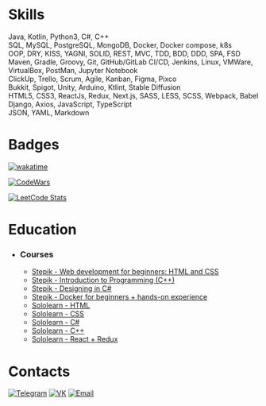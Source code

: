 # Skills
Java, Kotlin, Python3, C#, C++\
SQL, MySQL, PostgreSQL, MongoDB, Docker, Docker compose, k8s\
OOP, DRY, KISS, YAGNI, SOLID, REST, MVC, TDD, BDD, DDD, SPA, FSD\
Maven, Gradle, Groovy, Git, GitHub/GitLab CI/CD, Jenkins, Linux, VMWare, VirtualBox, PostMan, Jupyter Notebook\
ClickUp, Trello, Scrum, Agile, Kanban, Figma, Pixco\
Bukkit, Spigot, Unity, Arduino, Ktlint, Stable Diffusion\
HTML5, CSS3, ReactJs, Redux, Next.js, SASS, LESS, SCSS, Webpack, Babel\
Django, Axios, JavaScript, TypeScript\
JSON, YAML, Markdown

# Badges
[![wakatime](https://wakatime.com/badge/user/342c306f-2d85-43f6-a539-bb73a7c09656.svg?style=for-the-badge)](https://wakatime.com/@342c306f-2d85-43f6-a539-bb73a7c09656)

[![CodeWars](https://www.codewars.com/users/Roman-Andr/badges/large)](https://www.codewars.com/r/Roman-Andr)

[![LeetCode Stats](https://leetcode.card.workers.dev/RomanAndr?theme=dark&font=source_code_pro&extension=null)](https://leetcode.com/RomanAndr/)

# Education
- ### Courses
  - [Stepik - Web  development for beginners: HTML and CSS](https://stepik.org/cert/1984350?lang=en)
  - [Stepik - Introduction to Programming (C++)](https://stepik.org/cert/1584427?lang=en)
  - [Stepik - Designing in C#](https://stepik.org/cert/1251404?lang=en)
  - [Stepik - Docker for beginners + hands-on experience](https://stepik.org/cert/2359740?lang=en)
  - [Sololearn - HTML](https://sololearn.com/certificates/CT-UPRSYSWE)
  - [Sololearn - CSS](https://sololearn.com/certificates/CT-8A29LKPD)
  - [Sololearn - C#](https://sololearn.com/certificates/CT-2JYMW6VT)
  - [Sololearn - C++](https://sololearn.com/certificates/CT-N3A0CJCB)
  - [Sololearn - React + Redux](https://sololearn.com/certificates/CT-YQG4QXJA)

# Contacts
[![Telegram](https://img.shields.io/badge/Telegram-2CA5E0?style=for-the-badge&logo=telegram&logoColor=white)](https://t.me/RomanAndr)
[![VK](https://img.shields.io/badge/вконтакте-%232E87FB.svg?&style=for-the-badge&logo=vk&logoColor=white)](https://vk.com/andrroman)
[![Email](https://img.shields.io/badge/Gmail-D14836?style=for-the-badge&logo=gmail&logoColor=white)](mailto:andrroman07@gmail.com)
